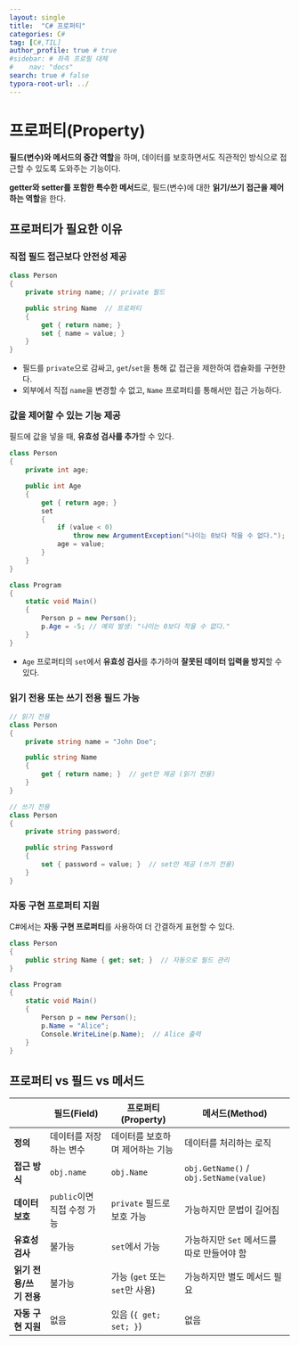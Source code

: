 ```yaml
---
layout: single
title:  "C# 프로퍼티"
categories: C#
tag: [C#,TIL]
author_profile: true # true
#sidebar: # 좌측 프로필 대체
#    nav: "docs"
search: true # false
typora-root-url: ../
---
```


# 프로퍼티(Property)

**필드(변수)와 메서드의 중간 역할**을 하며, 데이터를 보호하면서도 직관적인 방식으로 접근할 수 있도록 도와주는 기능이다.

**getter와 setter를 포함한 특수한 메서드**로, 필드(변수)에 대한 **읽기/쓰기 접근을 제어하는 역할**을 한다.



## 프로퍼티가 필요한 이유

### 직접 필드 접근보다 안전성 제공

``` csharp
class Person
{
    private string name; // private 필드

    public string Name  // 프로퍼티
    {
        get { return name; }
        set { name = value; }
    }
}
```

- 필드를 `private`으로 감싸고, `get`/`set`을 통해 값 접근을 제한하여 캡슐화를 구현한다.
- 외부에서 직접 `name`을 변경할 수 없고, `Name` 프로퍼티를 통해서만 접근 가능하다.





### **값을 제어할 수 있는 기능 제공**

필드에 값을 넣을 때, **유효성 검사를 추가**할 수 있다.

``` csharp
class Person
{
    private int age;

    public int Age
    {
        get { return age; }
        set
        {
            if (value < 0) 
                throw new ArgumentException("나이는 0보다 작을 수 없다.");
            age = value;
        }
    }
}

class Program
{
    static void Main()
    {
        Person p = new Person();
        p.Age = -5; // 예외 발생: "나이는 0보다 작을 수 없다."
    }
}
```

- `Age` 프로퍼티의 `set`에서 **유효성 검사**를 추가하여 **잘못된 데이터 입력을 방지**할 수 있다.





### 읽기 전용 또는 쓰기 전용 필드 가능

``` csharp
// 읽기 전용
class Person
{
    private string name = "John Doe";

    public string Name
    {
        get { return name; }  // get만 제공 (읽기 전용)
    }
}
```

``` csharp
// 쓰기 전용
class Person
{
    private string password;

    public string Password
    {
        set { password = value; }  // set만 제공 (쓰기 전용)
    }
}
```





### **자동 구현 프로퍼티 지원**

C#에서는 **자동 구현 프로퍼티**를 사용하여 더 간결하게 표현할 수 있다.

``` csharp
class Person
{
    public string Name { get; set; }  // 자동으로 필드 관리
}

class Program
{
    static void Main()
    {
        Person p = new Person();
        p.Name = "Alice";  
        Console.WriteLine(p.Name);  // Alice 출력
    }
}
```



## **프로퍼티 vs 필드 vs 메서드**

|                         | **필드(Field)**             | **프로퍼티(Property)**          | **메서드(Method)**                         |
| ----------------------- | --------------------------- | ------------------------------- | ------------------------------------------ |
| **정의**                | 데이터를 저장하는 변수      | 데이터를 보호하며 제어하는 기능 | 데이터를 처리하는 로직                     |
| **접근 방식**           | `obj.name`                  | `obj.Name`                      | `obj.GetName()` / `obj.SetName(value)`     |
| **데이터 보호**         | `public`이면 직접 수정 가능 | `private` 필드로 보호 가능      | 가능하지만 문법이 길어짐                   |
| **유효성 검사**         | 불가능                      | `set`에서 가능                  | 가능하지만 `Set` 메서드를 따로 만들어야 함 |
| **읽기 전용/쓰기 전용** | 불가능                      | 가능 (`get` 또는 `set`만 사용)  | 가능하지만 별도 메서드 필요                |
| **자동 구현 지원**      | 없음                        | 있음 (`{ get; set; }`)          | 없음                                       |

